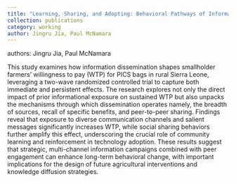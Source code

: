 ```yaml
---
title: "Learning, Sharing, and Adopting: Behavioral Pathways of Information Dissemination in Technology Adoption"
collection: publications
category: working
author: Jingru Jia, Paul McNamara
---
```

authors: Jingru Jia, Paul McNamara

This study examines how information dissemination shapes smallholder farmers’ willingness to pay (WTP) for PICS bags in rural Sierra Leone, leveraging a two-wave randomized controlled trial to capture both immediate and persistent effects. The research explores not only the direct impact of prior informational exposure on sustained WTP but also unpacks the mechanisms through which dissemination operates namely, the breadth of sources, recall of specific benefits, and peer-to-peer sharing. Findings reveal that exposure to diverse communication channels and salient messages significantly increases WTP, while social sharing behaviors further amplify this effect, underscoring the crucial role of community learning and reinforcement in technology adoption. These results suggest that strategic, multi-channel information campaigns combined with peer engagement can enhance long-term behavioral change, with important implications for the design of future agricultural interventions and knowledge diffusion strategies.

